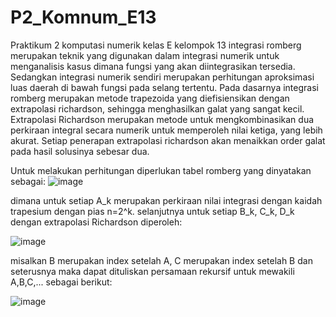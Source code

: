 # P2_Komnum_E13
Praktikum 2 komputasi numerik kelas E kelompok 13
integrasi romberg merupakan teknik yang digunakan dalam integrasi numerik untuk menganalisis kasus dimana fungsi yang akan diintegrasikan tersedia.
Sedangkan integrasi numerik sendiri merupakan perhitungan aproksimasi luas daerah di bawah fungsi pada selang tertentu.
Pada dasarnya integrasi romberg merupakan metode trapezoida yang diefisiensikan dengan extrapolasi richardson, sehingga menghasilkan galat yang sangat kecil.
Extrapolasi Richardson merupakan metode untuk mengkombinasikan dua perkiraan integral secara numerik untuk memperoleh nilai ketiga, yang lebih akurat.
Setiap penerapan extrapolasi richardson akan menaikkan order galat pada hasil solusinya sebesar dua.

Untuk melakukan perhitungan diperlukan tabel romberg yang dinyatakan sebagai:
![image](https://user-images.githubusercontent.com/92217730/209085907-1ce2addf-634a-4a95-8920-1c7aa580da45.png)


dimana untuk setiap A_k merupakan perkiraan nilai integrasi dengan kaidah trapesium dengan pias n=2^k.
selanjutnya untuk setiap B_k, C_k, D_k dengan extrapolasi Richardson diperoleh:

![image](https://user-images.githubusercontent.com/92217730/209086732-c62418d7-cf5d-49f5-826a-7feae04b5513.png)


misalkan B merupakan index setelah A, C merupakan index setelah B dan seterusnya maka dapat dituliskan persamaan rekursif untuk mewakili A,B,C,...
sebagai berikut:

![image](https://user-images.githubusercontent.com/92217730/209092419-68b30b37-195d-49f2-8e4b-f143b27ca698.png)
